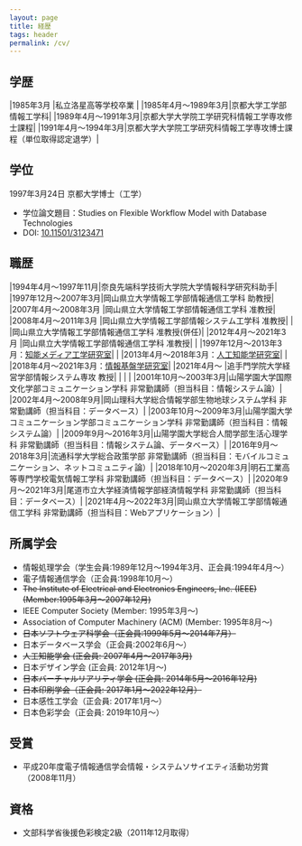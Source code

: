 ```yaml
---
layout: page
title: 経歴
tags: header
permalink: /cv/
---
```

## 学歴

|1985年3月          |私立洛星高等学校卒業   |
|1985年4月〜1989年3月|京都大学工学部情報工学科|
|1989年4月〜1991年3月|京都大学大学院工学研究科情報工学専攻修士課程|
|1991年4月〜1994年3月|京都大学大学院工学研究科情報工学専攻博士課程（単位取得認定退学）|

## 学位

1997年3月24日 京都大学博士（工学）

- 学位論文題目：Studies on Flexible Workflow Model with Database Technologies
- DOI: [10.11501/3123471](http://dx.doi.org/10.11501/3123471)

## 職歴

|1994年4月〜1997年11月|奈良先端科学技術大学院大学情報科学研究科助手|
|1997年12月〜2007年3月|岡山県立大学情報工学部情報通信工学科 助教授|
|2007年4月〜2008年3月 |岡山県立大学情報工学部情報通信工学科 准教授|
|2008年4月〜2011年3月 |岡山県立大学情報工学部情報システム工学科 准教授|
|                   |岡山県立大学情報工学部情報通信工学科 准教授(併任)|
|2012年4月〜2021年3月 |岡山県立大学情報工学部情報通信工学科 准教授|
|                   |1997年12月〜2013年3月：[知能メディア工学研究室](http://opu-yokotalab.com/)|
|                   |2013年4月〜2018年3月：[人工知能学研究室](http://www-ail.c.oka-pu.ac.jp/)|
|                   |2018年4月〜2021年3月：[情報基盤学研究室](https://www.kunilab.org/)|
|2021年4月〜         |追手門学院大学経営学部情報システム専攻 教授|
|                   |                                 |
|2001年10月〜2003年3月|山陽学園大学国際文化学部コミュニケーション学科 非常勤講師（担当科目：情報システム論）|
|2002年4月〜2008年9月|岡山理科大学総合情報学部生物地球システム学科 非常勤講師（担当科目：データベース）|
|2003年10月〜2009年3月|山陽学園大学コミュニケーション学部コミュニケーション学科 非常勤講師（担当科目：情報システム論）|
|2009年9月〜2016年3月|山陽学園大学総合人間学部生活心理学科 非常勤講師（担当科目：情報システム論、データベース）|
|2016年9月〜2018年3月|流通科学大学総合政策学部 非常勤講師（担当科目：モバイルコミュニケーション、ネットコミュニティ論）|
|2018年10月〜2020年3月|明石工業高等専門学校電気情報工学科 非常勤講師（担当科目：データベース）|
|2020年9月〜2021年3月|尾道市立大学経済情報学部経済情報学科 非常勤講師（担当科目：データベース）|
|2021年4月〜2022年3月|岡山県立大学情報工学部情報通信工学科 非常勤講師（担当科目：Webアプリケーション）|

## 所属学会

- 情報処理学会（学生会員:1989年12月〜1994年3月、正会員:1994年4月〜）
- 電子情報通信学会（正会員:1998年10月〜）
- ~~The Institute of Electrical and Electronics Engineers, Inc. (IEEE) (Member:1995年3月〜2007年12月)~~
- IEEE Computer Society (Member: 1995年3月〜)
- Association of Computer Machinery (ACM) (Member: 1995年8月〜)
- ~~日本ソフトウェア科学会（正会員:1999年5月〜2014年7月）~~
- 日本データベース学会（正会員:2002年6月〜）
- ~~人工知能学会 (正会員: 2007年4月〜2017年3月)~~
- 日本デザイン学会 (正会員: 2012年1月〜)
- ~~日本バーチャルリアリティ学会 (正会員: 2014年5月〜2016年12月)~~
- ~~日本印刷学会（正会員: 2017年1月〜2022年12月）~~
- 日本感性工学会（正会員: 2017年1月〜）
- 日本色彩学会（正会員: 2019年10月〜）

## 受賞

- 平成20年度電子情報通信学会情報・システムソサイエティ活動功労賞（2008年11月）

## 資格

- 文部科学省後援色彩検定2級（2011年12月取得）
